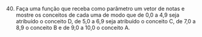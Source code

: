 40) Faça uma função que receba como parâmetro um vetor de notas e mostre os conceitos de cada uma de
modo que de 0,0 a 4,9 seja atribuído o conceito D, de 5,0 a 6,9 seja atribuído o conceito C, de 7,0 a 8,9 o
conceito B e de 9,0 a 10,0 o conceito A.
